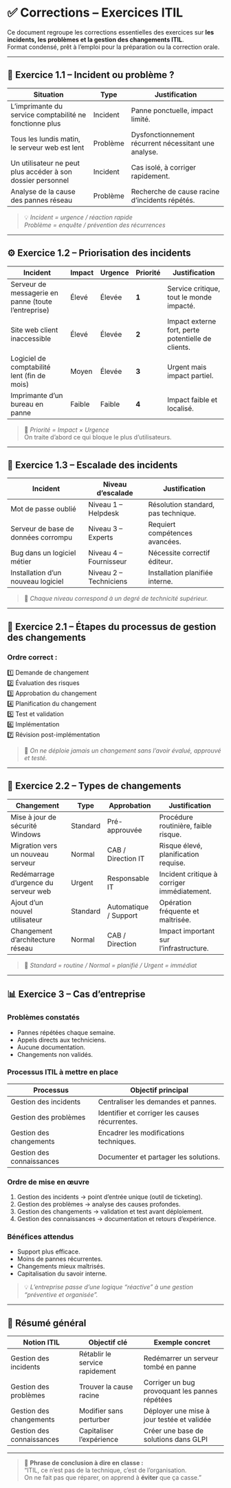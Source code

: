 # ✅ Corrections – Exercices ITIL

Ce document regroupe les corrections essentielles des exercices sur **les incidents, les problèmes et la gestion des changements ITIL**.  
Format condensé, prêt à l’emploi pour la préparation ou la correction orale.

---

## 🧩 Exercice 1.1 – Incident ou problème ?

| **Situation** | **Type** | **Justification** |
|----------------|-----------|-------------------|
| L’imprimante du service comptabilité ne fonctionne plus | Incident | Panne ponctuelle, impact limité. |
| Tous les lundis matin, le serveur web est lent | Problème | Dysfonctionnement récurrent nécessitant une analyse. |
| Un utilisateur ne peut plus accéder à son dossier personnel | Incident | Cas isolé, à corriger rapidement. |
| Analyse de la cause des pannes réseau | Problème | Recherche de cause racine d’incidents répétés. |

> 💡 *Incident = urgence / réaction rapide*  
> *Problème = enquête / prévention des récurrences*

---

## ⚙️ Exercice 1.2 – Priorisation des incidents

| **Incident** | **Impact** | **Urgence** | **Priorité** | **Justification** |
|---------------|-------------|-------------|---------------|--------------------|
| Serveur de messagerie en panne (toute l’entreprise) | Élevé | Élevée | **1** | Service critique, tout le monde impacté. |
| Site web client inaccessible | Élevé | Élevée | **2** | Impact externe fort, perte potentielle de clients. |
| Logiciel de comptabilité lent (fin de mois) | Moyen | Élevée | **3** | Urgent mais impact partiel. |
| Imprimante d’un bureau en panne | Faible | Faible | **4** | Impact faible et localisé. |

> 🧠 *Priorité = Impact × Urgence*  
> On traite d’abord ce qui bloque le plus d’utilisateurs.

---

## 🧭 Exercice 1.3 – Escalade des incidents

| **Incident** | **Niveau d’escalade** | **Justification** |
|---------------|------------------------|-------------------|
| Mot de passe oublié | Niveau 1 – Helpdesk | Résolution standard, pas technique. |
| Serveur de base de données corrompu | Niveau 3 – Experts | Requiert compétences avancées. |
| Bug dans un logiciel métier | Niveau 4 – Fournisseur | Nécessite correctif éditeur. |
| Installation d’un nouveau logiciel | Niveau 2 – Techniciens | Installation planifiée interne. |

> 🔁 *Chaque niveau correspond à un degré de technicité supérieur.*

---

## 🔧 Exercice 2.1 – Étapes du processus de gestion des changements

### Ordre correct :
1️⃣ Demande de changement  
2️⃣ Évaluation des risques  
3️⃣ Approbation du changement  
4️⃣ Planification du changement  
5️⃣ Test et validation  
6️⃣ Implémentation  
7️⃣ Révision post-implémentation

> 💬 *On ne déploie jamais un changement sans l’avoir évalué, approuvé et testé.*

---

## 🧩 Exercice 2.2 – Types de changements

| **Changement** | **Type** | **Approbation** | **Justification** |
|-----------------|-----------|-----------------|-------------------|
| Mise à jour de sécurité Windows | Standard | Pré-approuvée | Procédure routinière, faible risque. |
| Migration vers un nouveau serveur | Normal | CAB / Direction IT | Risque élevé, planification requise. |
| Redémarrage d’urgence du serveur web | Urgent | Responsable IT | Incident critique à corriger immédiatement. |
| Ajout d’un nouvel utilisateur | Standard | Automatique / Support | Opération fréquente et maîtrisée. |
| Changement d’architecture réseau | Normal | CAB / Direction | Impact important sur l’infrastructure. |

> 🧠 *Standard = routine / Normal = planifié / Urgent = immédiat*

---

## 📊 Exercice 3 – Cas d’entreprise

### **Problèmes constatés**
- Pannes répétées chaque semaine.  
- Appels directs aux techniciens.  
- Aucune documentation.  
- Changements non validés.

### **Processus ITIL à mettre en place**
| Processus | Objectif principal |
|------------|--------------------|
| Gestion des incidents | Centraliser les demandes et pannes. |
| Gestion des problèmes | Identifier et corriger les causes récurrentes. |
| Gestion des changements | Encadrer les modifications techniques. |
| Gestion des connaissances | Documenter et partager les solutions. |

### **Ordre de mise en œuvre**
1. Gestion des incidents → point d’entrée unique (outil de ticketing).  
2. Gestion des problèmes → analyse des causes profondes.  
3. Gestion des changements → validation et test avant déploiement.  
4. Gestion des connaissances → documentation et retours d’expérience.

### **Bénéfices attendus**
- Support plus efficace.  
- Moins de pannes récurrentes.  
- Changements mieux maîtrisés.  
- Capitalisation du savoir interne.

> 💡 *L’entreprise passe d’une logique “réactive” à une gestion “préventive et organisée”.*

---

## 🧾 Résumé général

| **Notion ITIL** | **Objectif clé** | **Exemple concret** |
|------------------|------------------|----------------------|
| Gestion des incidents | Rétablir le service rapidement | Redémarrer un serveur tombé en panne |
| Gestion des problèmes | Trouver la cause racine | Corriger un bug provoquant les pannes répétées |
| Gestion des changements | Modifier sans perturber | Déployer une mise à jour testée et validée |
| Gestion des connaissances | Capitaliser l’expérience | Créer une base de solutions dans GLPI |

---

> 🧠 **Phrase de conclusion à dire en classe :**  
> “ITIL, ce n’est pas de la technique, c’est de l’organisation.  
> On ne fait pas que réparer, on apprend à **éviter** que ça casse.”  
